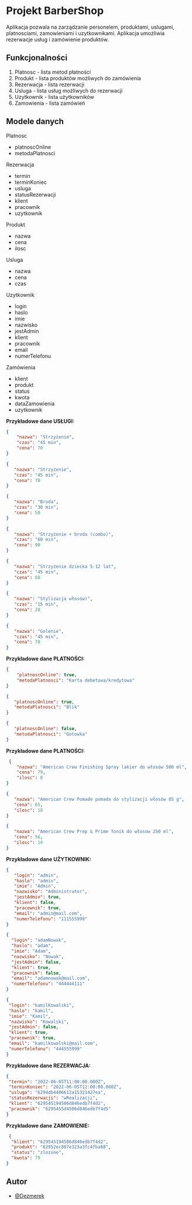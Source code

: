 # Projekt BarberShop
Aplikacja pozwala na zarządzanie personelem, produktami, uslugami, platnosciami, zamowieniami i uzytkownikami. Aplikacja umożliwia rezerwacje usług i zamówienie produktów.

## Funkcjonalności
1. Platnosc - lista metod płatności
2. Produkt - lista produktów możliwych do zamówienia
3. Rezerwacja - lista rezerwacji
4. Usluga - lista usług możliwych do rezerwacji
5. Uzytkownik - lista użytkowników
6. Zamowienia - lista zamówień

## Modele danych

Platnosc
- platnoscOnline
- metodaPlatnosci

Rezerwacja
- termin
- terminKoniec
- usluga
- statusRezerwacji
- klient
- pracownik
- uzytkownik

Produkt
- nazwa
- cena
- ilosc

Usluga
- nazwa
- cena
- czas

Uzytkownik
- login
- haslo
- imie
- nazwisko
- jestAdmin
- klient
- pracownik
- email
- numerTelefonu

Zamówienia
- klient
- produkt
- status
- kwota
- dataZamowienia
- uzytkownik

**Przykładowe dane USŁUGI:**
```json
{
    "nazwa": "Strzyżenie",
	"czas": "45 min",
	"cena": 70
}
 ```
 ```json
{
    "nazwa": "Strzyżenie",
	"czas": "45 min",
	"cena": 70
}
 ```
 ```json
{
    "nazwa": "Broda",
	"czas": "30 min",
	"cena": 50
}
 ```
 ```json
{
    "nazwa": "Strzyżenie + broda (combo)",
	"czas": "60 min",
	"cena": 90
}
 ```
 ```json
{
    "nazwa": "Strzyżenie dziecka 5-12 lat",
	"czas": "45 min",
	"cena": 60
}
 ```
 ```json
{
    "nazwa": "Stylizacja włosów)",
	"czas": "15 min",
	"cena": 20
}
 ```
 ```json
{
    "nazwa": "Golenie",
	"czas": "45 min",
	"cena": 70
}
 ```


 **Przykładowe dane PLATNOŚCI:**
```json
{
    "platnoscOnline": true,
	"metodaPlatnosci": "Karta debetowa/kredytowa"
}
 ```
 ```json
{
    "platnoscOnline": true,
	"metodaPlatnosci": "Blik"
}
 ```
 ```json
{
    "platnoscOnline": false,
	"metodaPlatnosci": "Gotowka"
}
 ```


  **Przykładowe dane PLATNOŚCI:**
```json
 {
    "nazwa": "American Crew Finishing Spray lakier do włosów 500 ml",
	"cena": 79,
	"ilosc": 8
}
 ```
 ```json
{
    "nazwa": "American Crew Pomade pomada do stylizacji włosów 85 g",
	"cena": 65,
	"ilosc": 18
}
 ```
 ```json
{
    "nazwa": "American Crew Prep & Prime Tonik do włosow 250 ml",
	"cena": 56,
	"ilosc": 14
}
 ```


  **Przykładowe dane UŻYTKOWNIK:**
 ```json
 {
    "login": "admin",
	"haslo": "admin",
	"imie": "Admin",
	"nazwisko": "Administrator",
	"jestAdmin": true,
	"klient": false,
	"pracownik": true,
	"email": "admin@mail.com",
	"numerTelefonu": "111555999"
}
 ```
  ```json
 {
    "login": "adamNowak",
	"haslo": "adam",
	"imie": "Adam",
	"nazwisko": "Nowak",
	"jestAdmin": false,
	"klient": true,
	"pracownik": false,
	"email": "adamnowak@mail.com",
	"numerTelefonu": "444444111"
}
 ```
   ```json
 {
    "login": "kamilKowalski",
	"haslo": "kamil",
	"imie": "Kamil",
	"nazwisko": "Kowalski",
	"jestAdmin": false,
	"klient": true,
	"pracownik": true,
	"email": "kamilkowalski@mail.com",
	"numerTelefonu": "444555999"
}
 ```


  **Przykładowe dane REZERWACJA:**
   ```json
  {
    "termin": "2022-06-05T11:00:00.000Z",
	"terminKoniec": "2022-06-05T12:00:00.000Z",
	"usluga": "6294db4406612a15321427ea",
	"statusRezerwacji": "wRealizacji",
	"klient": "629545194506d846edb7f4d2",
	"pracownik": "6295455d4506d846edb7f4d5"
}
 ```

  **Przykładowe dane ZAMOWIENIE:**
  ```json
   {
    "klient": "629545194506d846edb7f4d2",
	"produkt": "62952ec807e323a3fc4fba88",
	"status": "zlozone",
	"kwota": 79
}
 ```

## Autor
- [@Dezmerek](https://www.github.com/Dezmerek)


